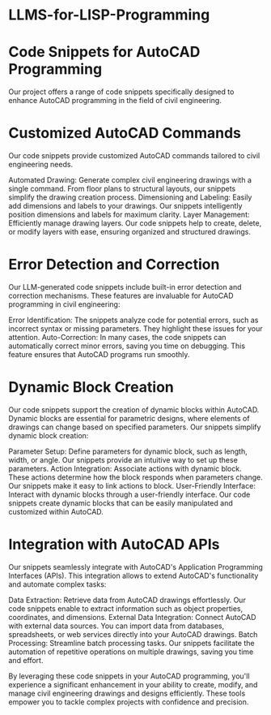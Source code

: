 # LLMS-for-LISP-Programming

# Code Snippets for AutoCAD Programming
Our project offers a range of code snippets specifically designed to enhance AutoCAD programming in the field of civil engineering.

# Customized AutoCAD Commands
Our code snippets provide customized AutoCAD commands tailored to civil engineering needs.

Automated Drawing: Generate complex civil engineering drawings with a single command. From floor plans to structural layouts, our snippets simplify the drawing creation process.
Dimensioning and Labeling: Easily add dimensions and labels to your drawings. Our snippets intelligently position dimensions and labels for maximum clarity.
Layer Management: Efficiently manage drawing layers. Our code snippets help to create, delete, or modify layers with ease, ensuring organized and structured drawings.

# Error Detection and Correction
Our LLM-generated code snippets include built-in error detection and correction mechanisms. These features are invaluable for AutoCAD programming in civil engineering:

Error Identification: The snippets analyze code for potential errors, such as incorrect syntax or missing parameters. They highlight these issues for your attention.
Auto-Correction: In many cases, the code snippets can automatically correct minor errors, saving you time on debugging. This feature ensures that AutoCAD programs run smoothly.

# Dynamic Block Creation
Our code snippets support the creation of dynamic blocks within AutoCAD. Dynamic blocks are essential for parametric designs, where elements of drawings can change based on specified parameters. Our snippets simplify dynamic block creation:

Parameter Setup: Define parameters for dynamic block, such as length, width, or angle. Our snippets provide an intuitive way to set up these parameters.
Action Integration: Associate actions with dynamic block. These actions determine how the block responds when parameters change. Our snippets make it easy to link actions to block.
User-Friendly Interface: Interact with dynamic blocks through a user-friendly interface. Our code snippets create dynamic blocks that can be easily manipulated and customized within AutoCAD.

# Integration with AutoCAD APIs
Our snippets seamlessly integrate with AutoCAD's Application Programming Interfaces (APIs). This integration allows to extend AutoCAD's functionality and automate complex tasks:

Data Extraction: Retrieve data from AutoCAD drawings effortlessly. Our code snippets enable to extract information such as object properties, coordinates, and dimensions.
External Data Integration: Connect AutoCAD with external data sources. You can import data from databases, spreadsheets, or web services directly into your AutoCAD drawings.
Batch Processing: Streamline batch processing tasks. Our snippets facilitate the automation of repetitive operations on multiple drawings, saving you time and effort.

By leveraging these code snippets in your AutoCAD programming, you'll experience a significant enhancement in your ability to create, modify, and manage civil engineering drawings and designs efficiently. These tools empower you to tackle complex projects with confidence and precision.
